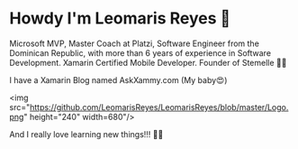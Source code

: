 # Howdy I'm Leomaris Reyes 🙋‍

Microsoft MVP, Master Coach at Platzi, Software Engineer from the Dominican Republic, with more than 6 years of experience in Software Development. Xamarin Certified Mobile Developer. Founder  of Stemelle 👩‍💻

I have a Xamarin Blog named AskXammy.com (My baby😍)

<img src="https://github.com/LeomarisReyes/LeomarisReyes/blob/master/Logo.png" height="240" width=680"/>

And I really love learning new things!!! 💚💕
